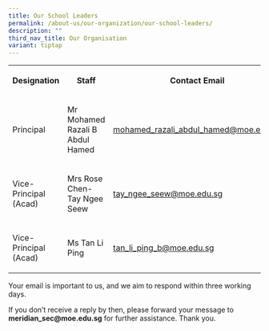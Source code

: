```yaml
---
title: Our School Leaders
permalink: /about-us/our-organization/our-school-leaders/
description: ""
third_nav_title: Our Organisation
variant: tiptap
---
```

<table style="minWidth: 75px">
<colgroup>
<col>
<col>
<col>
</colgroup>
<tbody>
<tr>
<th rowspan="1" colspan="1">
<p>Designation</p>
</th>
<th rowspan="1" colspan="1">
<p>Staff</p>
</th>
<th rowspan="1" colspan="1">
<p>Contact Email</p>
</th>
</tr>
<tr>
<td rowspan="1" colspan="1">
<p>Principal</p>
</td>
<td rowspan="1" colspan="1">
<p>Mr Mohamed Razali B Abdul Hamed</p>
</td>
<td rowspan="1" colspan="1">
<p><a href="mailto:mohamed_razali_abdul_hamed@moe.edu.sg" rel="noopener noreferrer nofollow" target="_blank">mohamed_razali_abdul_hamed@moe.edu.sg</a>
</p>
</td>
</tr>
<tr>
<td rowspan="1" colspan="1">
<p>Vice-Principal (Acad)</p>
</td>
<td rowspan="1" colspan="1">
<p>Mrs Rose Chen-Tay Ngee Seew</p>
</td>
<td rowspan="1" colspan="1">
<p><a href="mailto:tay_ngee_seew@moe.edu.sg" rel="noopener noreferrer nofollow" target="_blank">tay_ngee_seew@moe.edu.sg</a>
</p>
</td>
</tr>
<tr>
<td rowspan="1" colspan="1">
<p>Vice-Principal (Acad)</p>
</td>
<td rowspan="1" colspan="1">
<p>Ms Tan Li Ping</p>
</td>
<td rowspan="1" colspan="1">
<p><a href="mailto:tan_li_ping_b@moe.edu.sg" rel="noopener noreferrer nofollow" target="_blank">tan_li_ping_b@moe.edu.sg</a>
</p>
</td>
</tr>
</tbody>
</table>
<p>Your email is important to us, and we aim to respond within three working
days.</p>
<p>If you don’t receive a reply by then, please forward your message to <strong><a rel="noopener noreferrer nofollow" target="_blank">meridian_sec@moe.edu.sg</a></strong> for
further assistance. Thank you.</p>
<p></p>